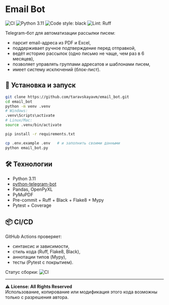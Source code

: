 # Email Bot

![CI](https://github.com/taravskayavm/email_bot/actions/workflows/ci.yml/badge.svg)
![Python 3.11](https://img.shields.io/badge/python-3.11-blue.svg)
![Code style: black](https://img.shields.io/badge/code%20style-black-000000.svg)
![Lint: Ruff](https://img.shields.io/badge/lint-ruff-blueviolet.svg)

Telegram-бот для автоматизации рассылки писем:
- парсит email-адреса из PDF и Excel,
- поддерживает ручное подтверждение перед отправкой,
- ведёт историю рассылок (одно письмо не чаще, чем раз в 6 месяцев),
- позволяет управлять группами адресатов и шаблонами писем,
- имеет систему исключений (блок-лист).

## 🚀 Установка и запуск

```bash
git clone https://github.com/taravskayavm/email_bot.git
cd email_bot
python -m venv .venv
# Windows:
.venv\Scripts\activate
# Linux/Mac:
source .venv/bin/activate

pip install -r requirements.txt

cp .env.example .env   # и заполнить своими данными
python email_bot.py
```

## 🛠 Технологии
- Python 3.11
- [python-telegram-bot](https://github.com/python-telegram-bot/python-telegram-bot)
- Pandas, OpenPyXL
- PyMuPDF
- Pre-commit + Ruff + Black + Flake8 + Mypy
- Pytest + Coverage

## 📦 CI/CD
GitHub Actions проверяет:
- синтаксис и зависимости,
- стиль кода (Ruff, Flake8, Black),
- аннотации типов (Mypy),
- тесты (Pytest с покрытием).

Статус сборки: ![CI](https://github.com/taravskayavm/email_bot/actions/workflows/ci.yml/badge.svg)

---

⚠️ **License: All Rights Reserved**  
Использование, копирование или модификация этого кода возможны только с разрешения автора.
